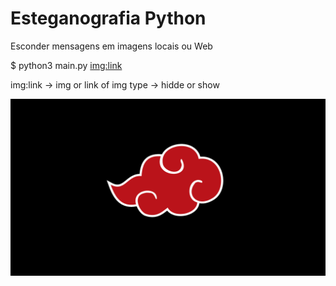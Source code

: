 # Esteganografia Python
Esconder mensagens em imagens locais ou Web


$ python3 main.py <img:link> <type> <message>
  
  img:link -> img or link of img
  type -> hidde or show

![Test Image 1](akatsuki.png)

